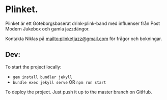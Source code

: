# Plinket.
Plinket är ett Göteborgsbaserat drink-plink-band med influenser från Post Modern Jukebox och gamla jazzdängor.

Kontakta Niklas på [mailto:plinketjazz@gmail.com](plinketjazz@gmail.com) för frågor och bokningar.


## Dev:
To start the project locally:
* `gem install bundler jekyll`
* `bundle exec jekyll serve` OR `npm run start`

To deploy the project. Just push it up to the master branch on GitHub.